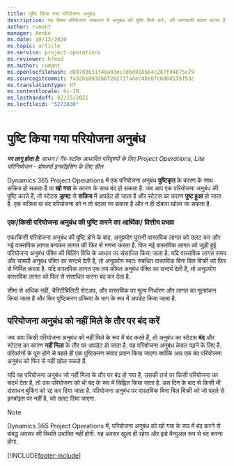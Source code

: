 ```yaml
---
title: पुष्टि किया गया परियोजना अनुबंध
description: यह विषय परियोजना संचालन में अनुबंध की पुष्टि कैसे करें, की जानकारी प्रदान करता है.
author: rumant
manager: Annbe
ms.date: 10/13/2020
ms.topic: article
ms.service: project-operations
ms.reviewer: kfend
ms.author: rumant
ms.openlocfilehash: d807d3631f40a93ec7dbd918b64c287fd4875c79
ms.sourcegitcommit: fa32b1893286f20271fa4ec4be8fc68bd135f53c
ms.translationtype: HT
ms.contentlocale: hi-IN
ms.lasthandoff: 02/15/2021
ms.locfileid: "5273830"
---
```

# <a name="confirm-a-project-contract"></a>पुष्टि किया गया परियोजना अनुबंध

_**पर लागू होता है:** साधन / गैर-स्टॉक आधारित परिदृश्यों के लिए Project Operations, Lite परिनियोजन - प्रोफार्मा इनवॉइसिंग के लिए डील_

Dynamics 365 Project Operations में एक परियोजना अनुबंध **पुष्टिकृत** के कारण के साथ सक्रिय हो सकता है या **खो गया** के कारण के साथ बंद हो सकता है. जब आप एक परियोजना अनुबंध की पुष्टि करते हैं, तो स्टेटस **ड्राफ्ट** से **सक्रिय** में अपडेट हो जाता है और स्टेटस का कारण **पुष्ट हुआ** हो जाता है. एक सक्रिय या बंद परियोजना को न तो बदला जा सकता है और न ही दोबारा खोला जा सकता है. 

### <a name="financial-impact-of-confirming-a-project-contract"></a>एक/किसी परियोजना अनुबंध की पुष्टि करने का आर्थिक/ वित्तीय प्रभाव

एक/किसी परियोजना अनुबंध की पुष्टि होने के बाद, अनुप्रयोग पुरानी वास्तविक लागत को उलट कर और नई वास्तविक लागत बनाकर लागत की फिर से गणना करता है. फिर नई वास्तविक लागत को जुड़ी हुई परियोजना अनुबंध पंक्ति की बिलिंग विधि के आधार पर संसाधित किया जाता है. यदि वास्तविक लागत समय और सामग्री अनुबंध पंक्ति का सन्दर्भ देती है, तो अनुप्रयोग स्वतः संबंधित वास्तविक बिना बिल बिक्री को फिर से निर्मित करता है. यदि वास्तविक लागत एक तय कीमत अनुबंध पंक्ति का सन्दर्भ देती है, तो अनुप्रयोग वास्तविक लागत को फिर से संसाधित करना बंद कर देता है.

सीमा से अधिक नहीं, चैरिटीबिलिटी सेटअप, और वास्तविक पर मूल्य निर्धारण और लागत का मूल्यांकन किया जाता है और फिर पुष्टिकरण प्रक्रिया के भाग के रूप में अपडेट किया जाता है.

## <a name="close-a-project-contract-as-lost"></a>परियोजना अनुबंध को नहीं मिले के तौर पर बंद करें

जब आप किसी परियोजना अनुबंध को नहीं मिले के रूप में बंद करते हैं, तो अनुबंध का स्टेटस **बंद** और स्टेटस का कारण **नहीं मिला** के तौर पर अपडेट हो जाता है. यह परियोजना अनुबंध केवल पढ़ने के लिए है. परिवर्तनों के पूरा होने से पहले ही एक पुष्टिकरण संवाद प्रदान किया जाएगा क्योंकि आप एक बंद परियोजना अनुबंध को फिर से नहीं खोल सकते हैं.

यदि वह परियोजना अनुबंध जो नहीं मिला के तौर पर बंद हो गया है, उसकी तर्ज पर किसी परियोजना का संदर्भ देता है, तो उस परियोजना को भी बंद के रूप में चिह्नित किया जाता है. उस दिन के बाद से किसी भी संसाधन बुकिंग को रद्द कर दिया जाता है. परियोजना अनुबंध पर वास्तविक बिना बिल बिक्री को जो पहले से इनवॉइस पर नहीं है, को उलट दिया जाएगा.

> [!NOTE]
> Dynamics 365 Project Operations में, परियोजना अनुबंध को खो गया के रूप में बंद करने से संबद्ध अवसर की स्थिति प्रभावित नहीं होगी. यह अवसर खुला ही रहेगा और इसे मैन्युअल रूप से बंद करना होगा.


[!INCLUDE[footer-include](../../includes/footer-banner.md)]